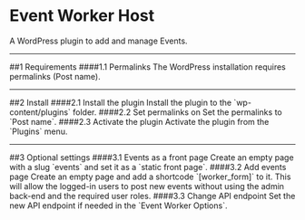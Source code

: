 Event Worker Host
=================

A WordPress plugin to add and manage Events.

<hr>
##1 Requirements
####1.1 Permalinks
The WordPress installation requires permalinks (Post name).

<hr>
##2 Install
####2.1 Install the plugin
Install the plugin to the `wp-content/plugins` folder.
####2.2 Set permalinks on
Set the permalinks to `Post name`.
####2.3 Activate the plugin
Activate the plugin from the `Plugins` menu.

<hr>
##3 Optional settings
####3.1 Events as a front page
Create an empty page with a slug `events` and set it as a `static front page`.
####3.2 Add events page
Create an empty page and add a shortcode `[worker_form]` to it. This will
allow the logged-in users to post new events without using the admin back-end
and the required user roles.
####3.3 Change API endpoint
Set the new API endpoint if needed in the `Event Worker Options`.
